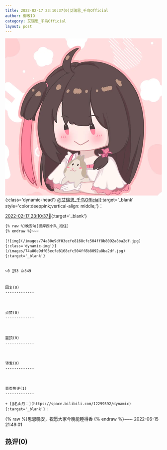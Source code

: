 ```yaml
---
title: 2022-02-17 23:10:37(0)艾瑞思_千鸟Official
author: 御坂IO
category: 艾瑞思_千鸟Official
layout: post
---
```


![img](/images/7e08840c56f251de28bdf766b647bd5fe9a5d50a.jpg){:class='dynamic-head'}
[@艾瑞思_千鸟Official](https://space.bilibili.com/1090010845/dynamic){:target='_blank' style='color:deeppink;vertical-align: middle;'}：

[2022-02-17 23:10:37🔗](https://t.bilibili.com/628234474236708300){:target='_blank'}

~~~
{% raw %}晚安呐[提摩西小队_抱住]
{% endraw %}~~~

[![img](/images/74a80e9df03ecfe8168cfc504ff8b8092a8ba2df.jpg){:class='dynamic-img'}](/images/74a80e9df03ecfe8168cfc504ff8b8092a8ba2df.jpg){:target='_blank'}


↪️0 💬53 👍349


回复(0)
-------------



点赞(0)
-------------



置顶(0)
-------------



转发(0)
-------------



首页热评(1)
-------------

+ [@名山月：](https://space.bilibili.com/12299592/dynamic){:target='_blank'}：
~~~
{% raw %}思思晚安，祝愿大家今晚能睡得香
{% endraw %}~~~
2022-06-15 21:49:01


热评(0)
-------------



